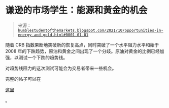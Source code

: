 <!--yml

分类：未分类

日期：2024-05-18 01:53:33

-->

# 谦逊的市场学生：能源和黄金的机会

> 来源：[`humblestudentofthemarkets.blogspot.com/2021/10/opportunities-in-energy-and-gold.html#0001-01-01`](https://humblestudentofthemarkets.blogspot.com/2021/10/opportunities-in-energy-and-gold.html#0001-01-01)

随着 CRB 指数果断地突破新的恢复高点，同时突破了一个水平阻力水平和始于 2008 年的下跌趋势，原油和黄金之间出现了一个分歧。原油对黄金的比例已经加强，以测试一个下跌的趋势线。

对趋势线阻力的这次测试可能会为交易者带来一些机会。

完整的帖子可以在

[这里](https://humblestudentofthemarkets.com/2021/10/18/opportunities-in-energy-and-gold/)

。
